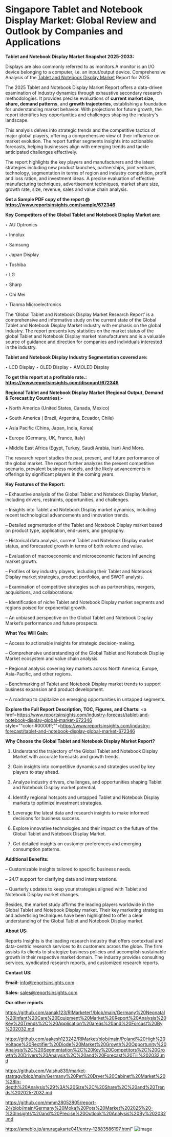 # Singapore Tablet and Notebook Display Market: Global Review and Outlook by Companies and Applications

<strong>Tablet and Notebook Display Market Snapshot 2025-2033:</strong>

Displays are also commonly referred to as monitors.A monitor is an I/O device belonging to a computer, i.e. an input/output device. Comprehensive Analysis of the <a href=https://www.reportsinsights.com/sample/672346>Tablet and Notebook Display Market</a> Report for 2025

The 2025 Tablet and Notebook Display Market Report offers a data-driven examination of industry dynamics through exhaustive secondary research methodologies. It provides precise evaluations of <strong>current market size, share, demand patterns</strong>, and <strong>growth trajectories</strong>, establishing a foundation for understanding market behavior. With projections for future growth, the report identifies key opportunities and challenges shaping the industry's landscape.

This analysis delves into strategic trends and the competitive tactics of major global players, offering a comprehensive view of their influence on market evolution. The report further segments insights into actionable forecasts, helping businesses align with emerging trends and tackle anticipated challenges effectively.

The report highlights the key players and manufacturers and the latest strategies including new product launches, partnerships, joint ventures, technology, segmentation in terms of region and industry competition, profit and loss ration, and investment ideas. A precise evaluation of effective manufacturing techniques, advertisement techniques, market share size, growth rate, size, revenue, sales and value chain analysis.

<strong>Get a Sample PDF copy of the report @ <a href=https://www.reportsinsights.com/sample/672346 style=color:#0000ff;>https://www.reportsinsights.com/sample/672346</a></strong>

<strong>Key Competitors of the Global Tablet and Notebook Display Market are:</strong>

‣ AU Optronics

‣ Innolux

‣ Samsung

‣ Japan Display

‣ Toshiba

‣ LG

‣ Sharp

‣ Chi Mei

‣ Tianma Microelectronics

The ‘Global Tablet and Notebook Display Market Research Report’ is a comprehensive and informative study on the current state of the Global Tablet and Notebook Display Market industry with emphasis on the global industry. The report presents key statistics on the market status of the global Tablet and Notebook Display market manufacturers and is a valuable source of guidance and direction for companies and individuals interested in the industry.

<strong>Tablet and Notebook Display Industry Segmentation covered are:</strong>

‣ LCD Display
‣ OLED Display
‣ AMOLED Display

<strong>To get this report at a profitable rate.: <a href=https://www.reportsinsights.com/discount/672346 style=color:#0000ff;>https://www.reportsinsights.com/discount/672346</a></strong>

<strong>Regional Tablet and Notebook Display Market (Regional Output, Demand &amp; Forecast by Countries):-</strong>

• North America (United States, Canada, Mexico)

• South America ( Brazil, Argentina, Ecuador, Chile)

• Asia Pacific (China, Japan, India, Korea)

• Europe (Germany, UK, France, Italy)

• Middle East Africa (Egypt, Turkey, Saudi Arabia, Iran) And More.

The research report studies the past, present, and future performance of the global market. The report further analyzes the present competitive scenario, prevalent business models, and the likely advancements in offerings by significant players in the coming years.

<strong>Key Features of the Report:</strong>

– Exhaustive analysis of the Global Tablet and Notebook Display Market, including drivers, restraints, opportunities, and challenges.

– Insights into Tablet and Notebook Display market dynamics, including recent technological advancements and innovation trends.

– Detailed segmentation of the Tablet and Notebook Display market based on product type, application, end-users, and geography.

– Historical data analysis, current Tablet and Notebook Display market status, and forecasted growth in terms of both volume and value.

– Evaluation of macroeconomic and microeconomic factors influencing market growth.

– Profiles of key industry players, including their Tablet and Notebook Display market strategies, product portfolios, and SWOT analysis.

– Examination of competitive strategies such as partnerships, mergers, acquisitions, and collaborations.

– Identification of niche Tablet and Notebook Display market segments and regions poised for exponential growth.

– An unbiased perspective on the Global Tablet and Notebook Display Market’s performance and future prospects.

<strong>What You Will Gain:</strong>

– Access to actionable insights for strategic decision-making.

– Comprehensive understanding of the Global Tablet and Notebook Display Market ecosystem and value chain analysis.

– Regional analysis covering key markets across North America, Europe, Asia-Pacific, and other regions.

– Benchmarking of Tablet and Notebook Display market trends to support business expansion and product development.

– A roadmap to capitalize on emerging opportunities in untapped segments.

<strong>Explore the Full Report Description, TOC, Figures, and Charts:</strong>
<a href=https://www.reportsinsights.com/industry-forecast/tablet-and-notebook-display-global-market-672346 style=""color:#0000ff;"">https://www.reportsinsights.com/industry-forecast/tablet-and-notebook-display-global-market-672346</a>

<strong>Why Choose the Global Tablet and Notebook Display Market Report?</strong>

1. Understand the trajectory of the Global Tablet and Notebook Display Market with accurate forecasts and growth trends.

2. Gain insights into competitive dynamics and strategies used by key players to stay ahead.

3. Analyze industry drivers, challenges, and opportunities shaping Tablet and Notebook Display market potential.

4. Identify regional hotspots and untapped Tablet and Notebook Display markets to optimize investment strategies.

5. Leverage the latest data and research insights to make informed decisions for business success.

6. Explore innovative technologies and their impact on the future of the Global Tablet and Notebook Display Market.

7. Get detailed insights on customer preferences and emerging consumption patterns.

<strong>Additional Benefits:</strong>

– Customizable insights tailored to specific business needs.

– 24/7 support for clarifying data and interpretations.

– Quarterly updates to keep your strategies aligned with Tablet and Notebook Display market changes.

Besides, the market study affirms the leading players worldwide in the Global Tablet and Notebook Display market. Their key marketing strategies and advertising techniques have been highlighted to offer a clear understanding of the Global Tablet and Notebook Display market.

<strong><strong>About US</strong>:</strong>

Reports Insights is the leading research industry that offers contextual and data-centric research services to its customers across the globe. The firm assists its clients to strategize business policies and accomplish sustainable growth in their respective market domain. The industry provides consulting services, syndicated research reports, and customized research reports.

<strong>Contact US:</strong>

<p class=><b>Email:</b> <a href=mailto:info@reportsinsights.com>info@reportsinsights.com</a></p>
<p class=><b>Sales:</b> <a href=mailto:sales@reportsinsights.com>sales@reportsinsights.com</a></p>

<strong>Our other reports</strong>

<a href=https://github.com/aanak123/RIMarketer1/blob/main/Germany%20Neonatal%20Infant%20Care%20Equipment%20Market%20Report%20Analysis%20Key%20Trends%2C%20Application%20areas%20and%20Forcast%20By%202032.md>https://github.com/aanak123/RIMarketer1/blob/main/Germany%20Neonatal%20Infant%20Care%20Equipment%20Market%20Report%20Analysis%20Key%20Trends%2C%20Application%20areas%20and%20Forcast%20By%202032.md</a>

<a href=https://github.com/aakesh123242/RIMarket/blob/main/Poland%20High%20Voltage%20Rectifier%20Diode%20Market%20Growth%20Opportunity%20Analysis%2C%20Segmentation%2C%20Key%20Competitors%2C%20Growth%20Drivers%20Analysis%2C%20and%20Forecast%20Till%202032.md>https://github.com/aakesh123242/RIMarket/blob/main/Poland%20High%20Voltage%20Rectifier%20Diode%20Market%20Growth%20Opportunity%20Analysis%2C%20Segmentation%2C%20Key%20Competitors%2C%20Growth%20Drivers%20Analysis%2C%20and%20Forecast%20Till%202032.md</a>

<a href=https://github.com/Vaishu839/market-statragy/blob/main/Germany%20Pet%20Dryer%20Cabinet%20Market%20%28In-depth%20Analysis%29%3A%20Size%2C%20Share%2C%20and%20Trends%202025-2032.md>https://github.com/Vaishu839/market-statragy/blob/main/Germany%20Pet%20Dryer%20Cabinet%20Market%20%28In-depth%20Analysis%29%3A%20Size%2C%20Share%2C%20and%20Trends%202025-2032.md</a>

<a href=https://github.com/mmm28052805/report-24/blob/main/Germany%20Moka%20Pots%20Market%202025%20-%20Insights%20and%20Precise%20Outlook%20Analysis%20By%202032.md>https://github.com/mmm28052805/report-24/blob/main/Germany%20Moka%20Pots%20Market%202025%20-%20Insights%20and%20Precise%20Outlook%20Analysis%20By%202032.md</a>

<a href=https://ameblo.jp/anuragakarte041/entry-12883586197.html>https://ameblo.jp/anuragakarte041/entry-12883586197.html</a>"
![image](https://github.com/user-attachments/assets/1b43d74b-855d-416c-a695-abb807850d99)
